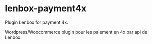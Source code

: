 # lenbox-payment4x
Plugin Lenbox for payment 4x.

Wordpress/Woocommerce plugin pour les paiement en 4x par api de Lenbox.
